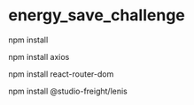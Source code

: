 # energy_save_challenge


npm install  

npm install axios  

npm install react-router-dom  

npm install @studio-freight/lenis
